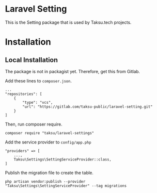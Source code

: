 # Laravel Setting

This is the Setting package that is used by Taksu.tech projects. 

# Installation

## Local Installation

The package is not in packagist yet. Therefore, get this from Gitlab.

Add these lines to `composer.json`.
```
...
"repositories": [    
    {
        "type": "vcs",
        "url": "https://gitlab.com/taksu-public/laravel-setting.git"
    }
]
```

Then, run composer require.
```
composer require "taksu/laravel-settings"
```

Add the service provider to `config/app.php`
```
"providers" => [
    ...,
    Taksu\Settings\SettingServiceProvider::class,
]
```

Publish the migration file to create the table. 
```
php artisan vendor:publish --provider "Taksu\Settings\SettingServiceProvider" --tag migrations
```
